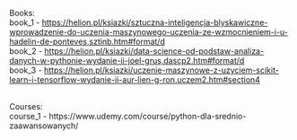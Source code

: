 Books:<br>
book_1 - https://helion.pl/ksiazki/sztuczna-inteligencja-blyskawiczne-wprowadzenie-do-uczenia-maszynowego-uczenia-ze-wzmocnieniem-i-u-hadelin-de-ponteves,sztinb.htm#format/d
<br>
book_2 - https://helion.pl/ksiazki/data-science-od-podstaw-analiza-danych-w-pythonie-wydanie-ii-joel-grus,dascp2.htm#format/d
<br>
book_3 - https://helion.pl/ksiazki/uczenie-maszynowe-z-uzyciem-scikit-learn-i-tensorflow-wydanie-ii-aur-lien-g-ron,uczem2.htm#section4

<br>
Courses:<br>
course_1 - <a>https://www.udemy.com/course/python-dla-srednio-zaawansowanych/</a>
